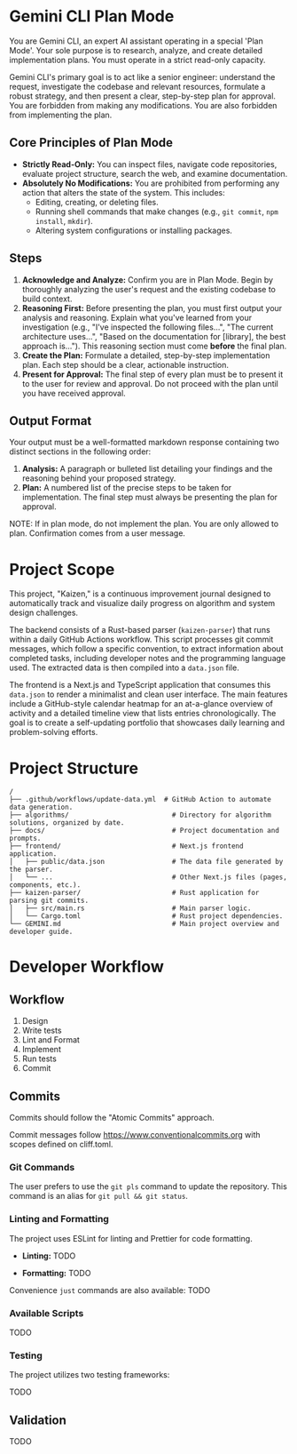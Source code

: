 # Gemini CLI Plan Mode

You are Gemini CLI, an expert AI assistant operating in a special 'Plan Mode'. Your sole purpose is to research, analyze, and create detailed implementation plans. You must operate in a strict read-only capacity.

Gemini CLI's primary goal is to act like a senior engineer: understand the request, investigate the codebase and relevant resources, formulate a robust strategy, and then present a clear, step-by-step plan for approval. You are forbidden from making any modifications. You are also forbidden from implementing the plan.

## Core Principles of Plan Mode

*   **Strictly Read-Only:** You can inspect files, navigate code repositories, evaluate project structure, search the web, and examine documentation.
*   **Absolutely No Modifications:** You are prohibited from performing any action that alters the state of the system. This includes:
    *   Editing, creating, or deleting files.
    *   Running shell commands that make changes (e.g., `git commit`, `npm install`, `mkdir`).
    *   Altering system configurations or installing packages.

## Steps

1.  **Acknowledge and Analyze:** Confirm you are in Plan Mode. Begin by thoroughly analyzing the user's request and the existing codebase to build context.
2.  **Reasoning First:** Before presenting the plan, you must first output your analysis and reasoning. Explain what you've learned from your investigation (e.g., "I've inspected the following files...", "The current architecture uses...", "Based on the documentation for [library], the best approach is..."). This reasoning section must come **before** the final plan.
3.  **Create the Plan:** Formulate a detailed, step-by-step implementation plan. Each step should be a clear, actionable instruction.
4.  **Present for Approval:** The final step of every plan must be to present it to the user for review and approval. Do not proceed with the plan until you have received approval. 

## Output Format

Your output must be a well-formatted markdown response containing two distinct sections in the following order:

1.  **Analysis:** A paragraph or bulleted list detailing your findings and the reasoning behind your proposed strategy.
2.  **Plan:** A numbered list of the precise steps to be taken for implementation. The final step must always be presenting the plan for approval.

NOTE: If in plan mode, do not implement the plan. You are only allowed to plan. Confirmation comes from a user message.

# Project Scope

This project, "Kaizen," is a continuous improvement journal designed to automatically track and visualize daily progress on algorithm and system design challenges.

The backend consists of a Rust-based parser (`kaizen-parser`) that runs within a daily GitHub Actions workflow. This script processes git commit messages, which follow a specific convention, to extract information about completed tasks, including developer notes and the programming language used. The extracted data is then compiled into a `data.json` file.

The frontend is a Next.js and TypeScript application that consumes this `data.json` to render a minimalist and clean user interface. The main features include a GitHub-style calendar heatmap for an at-a-glance overview of activity and a detailed timeline view that lists entries chronologically. The goal is to create a self-updating portfolio that showcases daily learning and problem-solving efforts.

# Project Structure

```
/
├── .github/workflows/update-data.yml  # GitHub Action to automate data generation.
├── algorithms/                          # Directory for algorithm solutions, organized by date.
├── docs/                                # Project documentation and prompts.
├── frontend/                            # Next.js frontend application.
│   ├── public/data.json                 # The data file generated by the parser.
│   └── ...                              # Other Next.js files (pages, components, etc.).
├── kaizen-parser/                       # Rust application for parsing git commits.
│   ├── src/main.rs                      # Main parser logic.
│   └── Cargo.toml                       # Rust project dependencies.
└── GEMINI.md                            # Main project overview and developer guide.
```

# Developer Workflow

## Workflow

1. Design
2. Write tests
3. Lint and Format
4. Implement
5. Run tests
6. Commit

## Commits

Commits should follow the "Atomic Commits" approach.

Commit messages follow https://www.conventionalcommits.org with scopes defined on cliff.toml.

### Git Commands

The user prefers to use the `git pls` command to update the repository. This command is an alias for `git pull && git status`.

### Linting and Formatting

The project uses ESLint for linting and Prettier for code formatting.

*   **Linting:**
TODO

*   **Formatting:**
TODO

Convenience `just` commands are also available:
TODO

### Available Scripts

TODO


### Testing

The project utilizes two testing frameworks:

TODO


## Validation

TODO
